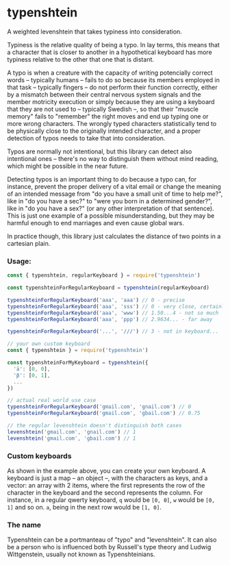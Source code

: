 # typenshtein

A weighted levenshtein that takes typiness into consideration.

Typiness is the relative quality of being a typo. In lay terms, this means that
a character that is closer to another in a hypothetical keyboard has more
typiness relative to the other that one that is distant.

A typo is when a creature with the capacity of writing potencially correct
words – typically humans – fails to do so because its members employed in that
task – typically fingers – do not perform their function correctly, either by a
mismatch between their central nervous system signals and the member motricity
execution or simply because they are using a keyboard that they are not used to
– typically Swedish –, so that their "muscle memory" fails to "remember"
the right moves and end up typing one or more wrong characters. The wrongly typed
characters statistically tend to be physically close to the originally intended
character, and a proper detection of typos needs to take that into consideration.

Typos are normally not intentional, but this library can detect also intentional
ones – there's no way to distinguish them without mind reading, which might be 
possible in the near future.

Detecting typos is an important thing to do because a typo can, for instance,
prevent the proper delivery of a vital email or change the meaning of an
intended message from "do you have a small unit of time to help me?", like in
"do you have a sec?" to "were you born in a determined gender?", like in "do
you have a sex?" (or any other interpretation of that sentence). This is just
one example of a possible misunderstanding, but they may be harmful enough to end
marriages and even cause global wars.

In practice though, this library just calculates the distance of two points in a
cartesian plain.

### Usage:

```js
const { typenshtein, regularKeyboard } = require('typenshtein')

const typenshteinForRegularKeyboard = typenshtein(regularKeyboard)

typenshteinForRegularKeyboard('aaa', 'aaa') // 0 - precise
typenshteinForRegularKeyboard('aaa', 'sss') // 0 - very close, certainly typo
typenshteinForRegularKeyboard('aaa', 'www') // 1.50...4 - not so much
typenshteinForRegularKeyboard('aaa', 'ppp') // 2.9634... - far away

typenshteinForRegularKeyboard('...', '///') // 3 - not in keyboard...

// your own custom keyboard
const { typenshtein } = require('typenshtein')

const typenshteinForMyKeyboard = typenshtein({
  'ä': [0, 0],
  'β': [0, 1],
  ...
})

// actual real world use case
typenshteinForRegularKeyboard('gmail.com', 'gnail.com') // 0
typenshteinForRegularKeyboard('gmail.com', 'gbail.com') // 0.75

// the regular levenshtein doesn't distinguish both cases
levenshtein('gmail.com', 'gnail.com') // 1
levenshtein('gmail.com', 'gbail.com') // 1
```

### Custom keyboards

As shown in the example above, you can create your own keyboard. A keyboard is
just a map – an object –, with the characters as keys, and a vector: an array
with 2 items, where the first represents the row of the character in the
keyboard and the second represents the column. For instance, in a regular qwerty
keyboard, `q` would be `[0, 0]`, `w` would be `[0, 1]` and so on. `a`, being in
the next row would be `[1, 0]`.

### The name

Typenshtein can be a portmanteau of "typo" and "levenshtein". It can also be a
person who is influenced both by Russell's type theory and Ludwig Wittgenstein,
usually not known as Typenshteinians.

